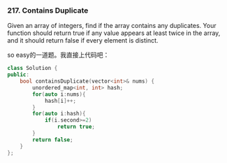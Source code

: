 ### 217. Contains Duplicate

Given an array of integers, find if the array contains any duplicates. Your function should return true if any value appears at least twice in the array, and it should return false if every element is distinct.

so easy的一道题。我直接上代码吧：

```C++
class Solution {
public:
    bool containsDuplicate(vector<int>& nums) {
        unordered_map<int, int> hash;
        for(auto i:nums){
            hash[i]++;
        }
        for(auto i:hash){
            if(i.second>=2)
                return true;
        }
        return false;
    }
};
```

